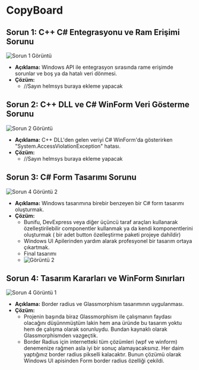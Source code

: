 # CopyBoard

## Sorun 1: C++ C# Entegrasyonu ve Ram Erişimi Sorunu

![Sorun 1 Görüntü](https://i.hizliresim.com/tgyf6ig.jpg)

- **Açıklama:** Windows API ile entegrasyon sırasında rame erişimde sorunlar ve boş ya da hatalı veri dönmesi.
- **Çözüm:**
  -  //Sayın helmsys buraya ekleme yapacak

## Sorun 2: C++ DLL ve C# WinForm Veri Gösterme Sorunu

![Sorun 2 Görüntü](https://i.hizliresim.com/h6aross.jpg)

- **Açıklama:** C++ DLL'den gelen veriyi C# WinForm'da gösterirken "System.AccessViolationException" hatası.
- **Çözüm:**
  - //Sayın helmsys buraya ekleme yapacak

## Sorun 3: C# Form Tasarımı Sorunu

![Sorun 4 Görüntü 2](https://i.hizliresim.com/8l9yi1n.jpg)

- **Açıklama:** Windows tasarımına birebir benzeyen bir C# form tasarımı oluşturmak.
- **Çözüm:**
  - Bunifu, DevExpress veya diğer üçüncü taraf araçları kullanarak özelleştirilebilir componentler kullanmak ya da kendi komponentlerini oluşturmak ( bir adet button özelleştirme paketi projeye dahildir)
  - Windows UI Apilerinden yardım alarak profesyonel bir tasarım ortaya çıkartmak.
  - Final tasarımı
  -  ![Görüntü 2](https://i.hizliresim.com/elqoxcb.jpg)

## Sorun 4: Tasarım Kararları ve WinForm Sınırları

![Sorun 4 Görüntü 1](https://i.hizliresim.com/jtk49mv.jpg)

- **Açıklama:** Border radius ve Glassmorphism tasarımının uygulanması.
- **Çözüm:**
  - Projenin başında biraz Glassmorphism ile çalışmanın faydası olacağını düşünnmüştüm lakin hem ana üründe bu tasarım yoktu hem de çalışma olarak sorunluydu. Bundan kaynaklı olarak Glassmorphismden vazgeçtik.
  - Border Radius için internetteki tüm çözümleri (wpf ve winform) denemenize rağmen asla iyi bir sonuç alamayacaksınız. Her daim yaptığınız border radius pikselli kalacaktır. Bunun çözümü olarak Windows UI apisinden Form border radius özelliği çekildi. 

